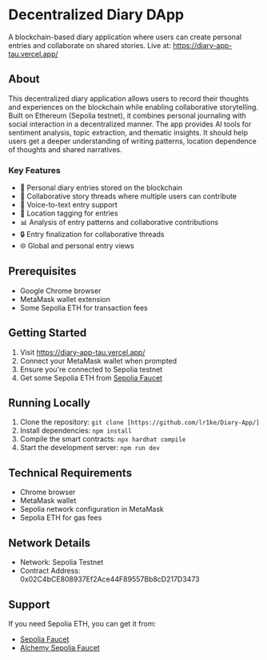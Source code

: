 # Decentralized Diary DApp

A blockchain-based diary application where users can create personal entries and collaborate on shared stories. Live at: https://diary-app-tau.vercel.app/

## About

This decentralized diary application allows users to record their thoughts and experiences on the blockchain while enabling collaborative storytelling. Built on Ethereum (Sepolia testnet), it combines personal journaling with social interaction in a decentralized manner. The app provides AI tools for sentiment analysis, topic extraction, and thematic insights. It should help users get a deeper understanding of writing patterns, location dependence of thoughts and shared narratives.

### Key Features
- 📝 Personal diary entries stored on the blockchain
- 👥 Collaborative story threads where multiple users can contribute
- 🎤 Voice-to-text entry support
- 📍 Location tagging for entries
- 📊 Analysis of entry patterns and collaborative contributions
- 🔒 Entry finalization for collaborative threads
- 🌐 Global and personal entry views

## Prerequisites

- Google Chrome browser 
- MetaMask wallet extension 
- Some Sepolia ETH for transaction fees

## Getting Started

1. Visit https://diary-app-tau.vercel.app/
2. Connect your MetaMask wallet when prompted
3. Ensure you're connected to Sepolia testnet
4. Get some Sepolia ETH from [Sepolia Faucet](https://sepoliafaucet.com/)

## Running Locally

1. Clone the repository: `git clone [https://github.com/lr1ke/Diary-App/]`
2. Install dependencies: `npm install`
3. Compile the smart contracts: `npx hardhat compile`
4. Start the development server: `npm run dev`

## Technical Requirements

- Chrome browser
- MetaMask wallet
- Sepolia network configuration in MetaMask
- Sepolia ETH for gas fees

## Network Details

- Network: Sepolia Testnet
- Contract Address: 0x02C4bCE808937Ef2Ace44F89557Bb8cD217D3473



## Support

If you need Sepolia ETH, you can get it from:
- [Sepolia Faucet](https://faucets.chain.link/sepolia)
- [Alchemy Sepolia Faucet](https://sepoliafaucet.com/)